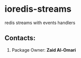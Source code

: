 # ioredis-streams
redis streams with events handlers 

## Contacts:
1. Package Owner: **Zaid Al-Omari**
